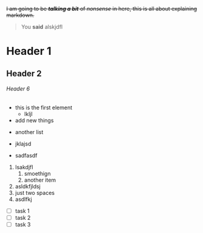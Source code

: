 ~~I am going to be __*talking a bit*__ of _nonsense_ in here, this is all about explaining markdown.~~  

> You **said** alskjdfl

# Header 1

## Header 2

###### Header 6


- this is the first element
   - lkljl
- add new things
* another list
+ jklajsd
- sadfasdf



1. lsakdjfl
   1. smoethign
   9. another item
8. asldkfjldsj
  2. just two spaces  
3. asdlfkj


* [ ] task 1
* [ ] task 2 
* [ ] task 3
